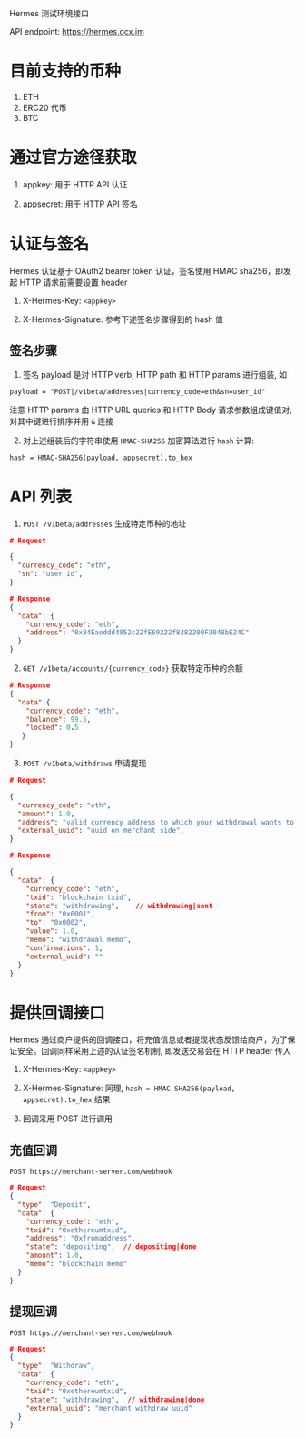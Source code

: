 Hermes 测试环境接口

API endpoint: https://hermes.ocx.im

# 目前支持的币种

1. ETH
2. ERC20 代币
3. BTC

# 通过官方途径获取

1. appkey:  用于 HTTP API 认证

2. appsecret:  用于 HTTP API 签名

# 认证与签名

Hermes 认证基于 OAuth2 bearer token 认证，签名使用 HMAC sha256，即发起 HTTP 请求前需要设置 header 

1. X-Hermes-Key: `<appkey>`

2. X-Hermes-Signature: 参考下述签名步骤得到的 hash 值

## 签名步骤

1. 签名 payload 是对 HTTP verb, HTTP path 和 HTTP params 进行组装, 如

```
payload = "POST|/v1beta/addresses|currency_code=eth&sn=user_id"
```

注意 HTTP params 由 HTTP URL queries 和 HTTP Body 请求参数组成键值对, 对其中键进行排序并用 `&` 连接


2. 对上述组装后的字符串使用 `HMAC-SHA256` 加密算法进行 `hash` 计算:

```
hash = HMAC-SHA256(payload, appsecret).to_hex
```

# API 列表

1. `POST /v1beta/addresses` 生成特定币种的地址

```json
# Request

{
  "currency_code": "eth",
  "sn": "user id",
}

# Response
{
  "data": {
    "currency_code": "eth",
    "address": "0x84Eaeddd4952c22fE69222f8382200F3048bE24C"
  }
}
```


2. `GET /v1beta/accounts/{currency_code}`  获取特定币种的余额

```json
# Response
{
  "data":{
    "currency_code": "eth",
    "balance": 99.5,
    "locked": 0.5
   }
}
```

3. `POST /v1beta/withdraws` 申请提现

```json
# Request

{
  "currency_code": "eth",
  "amount": 1.0,
  "address": "valid currency address to which your withdrawal wants to send",
  "external_uuid": "uuid on merchant side",
}

# Response

{
  "data": {
    "currency_code": "eth",
    "txid": "blockchain txid",
    "state": "withdrawing",    // withdrawing|sent
    "from": "0x0001",
    "to": "0x0002",
    "value": 1.0,
    "memo": "withdrawal memo",
    "confirmations": 1,
    "external_uuid": "" 
  }
}
```

# 提供回调接口

Hermes 通过商户提供的回调接口，将充值信息或者提现状态反馈给商户，为了保证安全。回调同样采用上述的认证签名机制, 即发送交易会在 HTTP header 传入


1. X-Hermes-Key: `<appkey>`

2. X-Hermes-Signature: 同理, `hash = HMAC-SHA256(payload, appsecret).to_hex` 结果

3. 回调采用 POST 进行调用


## 充值回调

`POST https://merchant-server.com/webhook`


```json
# Request
{
  "type": "Deposit",
  "data": {
    "currency_code": "eth",
    "txid": "0xethereumtxid",
    "address": "0xfromaddress",
    "state": "depositing",  // depositing|done
    "amount": 1.0,
    "memo": "blockchain memo"
  }
}
```


## 提现回调

`POST https://merchant-server.com/webhook`

```json
# Request
{
  "type": "Withdraw",
  "data": {
    "currency_code": "eth",
    "txid": "0xethereumtxid",
    "state": "withdrawing",  // withdrawing|done
    "external_uuid": "merchant withdraw uuid"
  }
}
```








